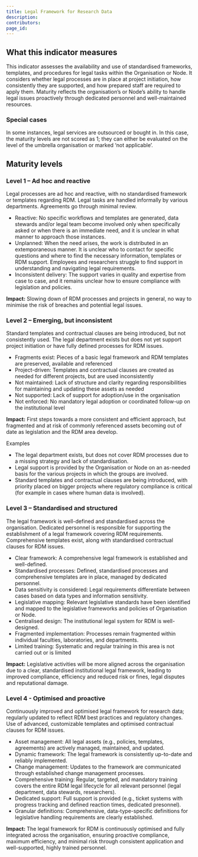 ```yaml
---
title: Legal Framework for Research Data
description: 
contributors: 
page_id: 
---
```


## What this indicator measures
This indicator assesses the availability and use of standardised frameworks, templates, and procedures for legal tasks within the Organisation or Node. It considers whether legal processes are in place at project initiation, how consistently they are supported, and how prepared staff are required to apply them. Maturity reflects the organisation’s or Node’s ability to handle legal issues proactively through dedicated personnel and well-maintained resources.

### Special cases
In some instances, legal services are outsourced or bought in. In this case, the maturity levels are not scored as 1; they can either be evaluated on the level of the umbrella organisation or marked ‘not applicable’.

## Maturity levels

### Level 1 – Ad hoc and reactive
Legal processes are ad hoc and reactive, with no standardised framework or templates regarding RDM. Legal tasks are handled informally by various departments. Agreements go through minimal review.
* Reactive: No specific workflows and templates are generated, data stewards and/or legal team become involved only when specifically asked or when there is an immediate need, and it is unclear in what manner to approach those instances.
* Unplanned: When the need arises, the work is distributed in an extemporaneous manner. It is unclear who to contact for specific questions and where to find the necessary information, templates or RDM support. Employees and researchers struggle to find support in understanding and navigating legal requirements.
* Inconsistent delivery: The support varies in quality and expertise from case to case, and it remains unclear how to ensure compliance with legislation and policies.

**Impact:** Slowing down of RDM processes and projects in general, no way to minimise the risk of breaches and potential legal issues.

### Level 2 – Emerging, but inconsistent
Standard templates and contractual clauses are being introduced, but not consistently used. The legal department exists but does not yet support project initiation or have fully defined processes for RDM issues.
* Fragments exist: Pieces of a basic legal framework and RDM templates are preserved, available and referenced
* Project-driven: Templates and contractual clauses are created as needed for different projects, but are used inconsistently
* Not maintained: Lack of structure and clarity regarding responsibilities for maintaining and updating these assets as needed 
* Not supported: Lack of support for adoption/use in the organisation
* Not enforced: No mandatory legal adoption or coordinated follow-up on the institutional level

**Impact:** First steps towards a more consistent and efficient approach, but fragmented and at risk of commonly referenced assets becoming out of date as legislation and the RDM area develop.

Examples
* The legal department exists, but does not cover RDM processes due to a missing strategy and lack of standardisation.
* Legal support is provided by the Organisation or Node on an as-needed basis for the various projects in which the groups are involved.
* Standard templates and contractual clauses are being introduced, with priority placed on bigger projects where regulatory compliance is critical (for example in cases where human data is involved).

### Level 3 – Standardised and structured
The legal framework is well-defined and standardised across the organisation. Dedicated personnel is responsible for supporting the establishment of a legal framework covering RDM requirements. Comprehensive templates exist, along with standardised contractual clauses for RDM issues. 
* Clear framework: A comprehensive legal framework is established and well-defined.
* Standardised processes: Defined, standardised processes and comprehensive templates are in place, managed by dedicated personnel.
* Data sensitivity is considered: Legal requirements differentiate between cases based on data types and information sensitivity.
* Legislative mapping: Relevant legislative standards have been identified and mapped to the legislative frameworks and policies of Organisation or Node.
* Centralised design: The institutional legal system for RDM is well-designed.
* Fragmented implementation: Processes remain fragmented within individual faculties, laboratories, and departments.
* Limited training: Systematic and regular training in this area is not carried out or is limited

**Impact:** Legislative activities will be more aligned across the organisation due to a clear, standardised institutional legal framework, leading to improved compliance, efficiency and reduced risk or fines, legal disputes and reputational damage.

### Level 4 - Optimised and proactive
Continuously improved and optimised legal framework for research data; regularly updated to reflect RDM best practices and regulatory changes. Use of advanced, customizable templates and optimised contractual clauses for RDM issues.
* Asset management: All legal assets (e.g., policies, templates, agreements) are actively managed, maintained, and updated.
* Dynamic framework: The legal framework is consistently up-to-date and reliably implemented.
* Change management: Updates to the framework are communicated through established change management processes.
* Comprehensive training: Regular, targeted, and mandatory training covers the entire RDM legal lifecycle for all relevant personnel (legal department, data stewards, researchers).
* Dedicated support: Full support is provided (e.g., ticket systems with progress tracking and defined reaction times, dedicated presonnel).
* Granular definitions: Comprehensive, data-type-specific definitions for legislative handling requirements are clearly established.

**Impact:** The legal framework for RDM is continuously optimised and fully integrated across the organisation, ensuring proactive compliance, maximum efficiency, and minimal risk through consistent application and well-supported, highly trained personnel.
